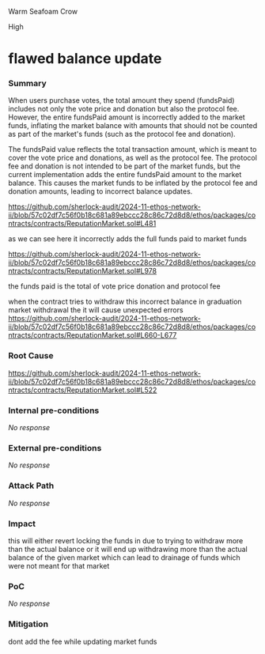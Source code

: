 Warm Seafoam Crow

High

# flawed balance update

### Summary

When users purchase votes, the total amount they spend (fundsPaid) includes not only the vote price and donation but also the protocol fee. However, the entire fundsPaid amount is incorrectly added to the market funds, inflating the market balance with amounts that should not be counted as part of the market's funds (such as the protocol fee and donation).

The fundsPaid value reflects the total transaction amount, which is meant to cover the vote price and donations, as well as the protocol fee. The protocol fee and donation is not intended to be part of the market funds, but the current implementation adds the entire fundsPaid amount to the market balance. This causes the market funds to be inflated by the protocol fee and donation amounts, leading to incorrect balance updates.

https://github.com/sherlock-audit/2024-11-ethos-network-ii/blob/57c02df7c56f0b18c681a89ebccc28c86c72d8d8/ethos/packages/contracts/contracts/ReputationMarket.sol#L481

as we can see here it incorrectly adds the full funds paid to market funds

https://github.com/sherlock-audit/2024-11-ethos-network-ii/blob/57c02df7c56f0b18c681a89ebccc28c86c72d8d8/ethos/packages/contracts/contracts/ReputationMarket.sol#L978

the funds paid is the total of vote price donation and protocol fee 

when the contract tries to withdraw this incorrect balance in graduation market withdrawal the it will cause unexpected errors 
https://github.com/sherlock-audit/2024-11-ethos-network-ii/blob/57c02df7c56f0b18c681a89ebccc28c86c72d8d8/ethos/packages/contracts/contracts/ReputationMarket.sol#L660-L677




### Root Cause

https://github.com/sherlock-audit/2024-11-ethos-network-ii/blob/57c02df7c56f0b18c681a89ebccc28c86c72d8d8/ethos/packages/contracts/contracts/ReputationMarket.sol#L522

### Internal pre-conditions

_No response_

### External pre-conditions

_No response_

### Attack Path

_No response_

### Impact

this will either revert locking the funds in due to trying to withdraw more than the actual balance or it will end up withdrawing more than the actual balance of the given market which can lead to drainage of funds which were not meant for that market


### PoC

_No response_

### Mitigation

dont add the fee while updating market funds